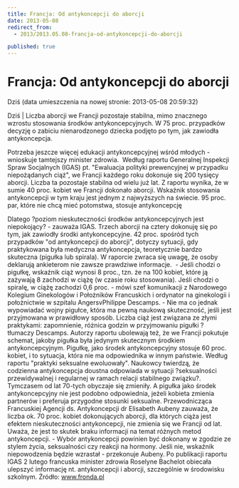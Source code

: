 ```yaml
---
title: Francja: Od antykoncepcji do aborcji
date: 2013-05-08
redirect_from: 
  - 2013/2013.05.08-francja-od-antykoncepcji-do-aborcji

published: true
---
```




# Francja: Od antykoncepcji do aborcji

<time>Dziś (data umieszczenia na nowej stronie: 2013-05-08 20:59:32)</time>

Dziś | Liczba aborcji we Francji pozostaje stabilna, mimo znacznego wzrostu stosowania środków antykoncepcyjnych. W 75 proc. przypadków decyzję o zabiciu nienarodzonego dziecka podjęto po tym, jak zawiodła antykoncepcja. 

Potrzeba jeszcze więcej edukacji antykoncepcyjnej wśród młodych - wnioskuje tamtejszy minister zdrowia.
&nbsp;Według raportu Generalnej Inspekcji Spraw Socjalnych (IGAS) pt. "Ewaluacja polityki prewencyjnej w przypadku niepożądanych ciąż", we Francji każdego roku dokonuje się 200 tysięcy aborcji. Liczba ta pozostaje stabilna od wielu już lat. Z raportu wynika, że w sumie 40 proc. kobiet we Francji dokonało aborcji.
Wskaźnik stosowania antykoncepcji w tym kraju jest jednym z najwyższych na świecie. 95 proc. par, które nie chcą mieć potomstwa, stosuje antykoncepcję

Dlatego ?poziom nieskuteczności środków antykoncepcyjnych jest niepokojący? - zauważa IGAS. Trzech aborcji na cztery dokonuję się po tym, jak zawiodły środki antykoncepcyjne. 42 proc. spośród tych przypadków "od antykoncepcji do aborcji", dotyczy sytuacji, gdy praktykowana była medyczna antykoncepcja, teoretycznie bardzo skuteczna (pigułka lub spirala).
W raporcie zwraca się uwagę, że osoby deklarują ankieterom nie zawsze prawdziwe informacje.&nbsp; - Jeśli chodzi o pigułkę, wskaźnik ciąż wynosi 8 proc., tzn. że na 100 kobiet, które ją zażywają 8 zachodzi w ciążę (w czasie roku stosowania). Jeśli chodzi o spiralę, w ciążę zachodzi 0,6 proc. - mówi szef komunikacji z Narodowego Kolegium Ginekologów i Położników Francuskich i ordynator na ginekologii i położnictwie w szpitalu AngersvPhilippe Descamps. - Nie ma co jednak wypowiadać wojny pigułce, która ma pewną naukową skuteczność, jeśli jest przyjmowana w prawidłowy sposób. Liczba ciąż jest związana ze złymi praktykami: zapomnienie, 
różnica godzin w przyjmowaniu pigułki ? tłumaczy Descamps.
Autorzy raportu ubolewają też, że we Francji pokutuje schemat, jakoby pigułka była jedynym skutecznym środkiem antykoncepcyjnym. Pigułkę, jako środek antykoncepcyjny stosuje 60 proc. kobiet, i to sytuacja, która nie ma odpowiednika w innym państwie.
Według raportu "praktyki seksualne ewoluowały". Naukowcy twierdzą, że codzienna antykoncepcja doustna odpowiada w sytuacji ?seksualności przewidywalnej i regularnej w ramach relacji stabilnego związku?. Tymczasem od lat 70-tych obyczaje się zmieniły. A pigułka jako środek antykoncepcyjny nie jest podobno odpowiednia, jeżeli kobieta zmienia partnerów i preferuja przygodne stosunki seksualne.
Przewodnicząca Francuskiej Agencji ds. Antykoncepcji dr Elisabeth Aubeny zauważa, że liczba ok. 70 proc. kobiet dokonujących aborcji, dla których ciąża jest efektem nieskuteczności antykoncepcji, nie zmienia się we Francji od lat. Uważa, że jest to skutek braku informacji na temat 
różnych metod antykoncepcji. - Wybór antykoncepcji powinien być dokonany w zgodzie ze stylem życia, seksualności czy reakcji na hormony. Jeśli nie, wskaźnik niepowodzenia będzie wzrastał - przekonuje Aubeny.
Po publikacji raportu IGAS 2 lutego francuska minister zdrowia Roselyne Bachelot obiecała ulepszyć informację nt. antykoncepcji i aborcji, szczególnie w środowisku szkolnym.
Źródło: www.fronda.pl



<!--{{json:{"created_date":"2013-05-08 20:59:32","publish_down":"0000-00-00 00:00:00","id":"859"}}}-->